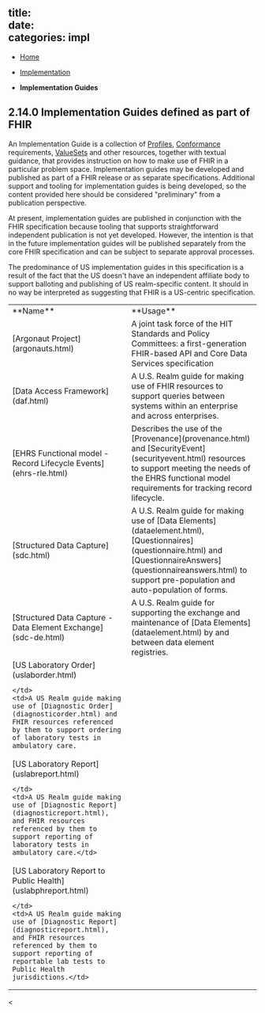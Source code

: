 title:  
date:  
categories: impl
---


*   [Home](index.html)
*   [Implementation](implementation.html)
*   **Implementation Guides**	
		</div>  <!-- /container -->
	</div>  <!-- /segment-breadcrumb -->

	<div id="segment-content" class="segment">  <!-- segment-content -->
	<div class="container">  <!-- container -->
            <div class="row">
            	<div class="inner-wrapper">
  <!-- CONTENT CONTENT -->

<div class="col-9">

## <span class="sectioncount">2.14.0<a name="2.14.0"> </a></span> Implementation Guides defined as part of FHIR

An Implementation Guide is a collection of [Profiles](profile.html), [Conformance](conformance.html)
requirements, [ValueSets](valueset.html) and other resources, together with textual guidance, that provides instruction
on how to make use of FHIR in a particular problem space.  Implementation guides may be developed and published as part of
a FHIR release or as separate specifications.  Additional support and tooling for implementation guides is being developed, so
the content provided here should be considered &quot;preliminary&quot; from a publication perspective.

At present, implementation guides are published in conjunction with the FHIR specification because tooling that supports
straightforward independent publication is not yet developed.  However, the intention is that in the future implementation guides
will be published separately from the core FHIR specification and can be subject to separate approval processes.

The predominance of US implementation guides in this specification is a result of the fact that the US doesn't have an independent
affiliate body to support balloting and publishing of US realm-specific content.  It should in no way be interpreted as suggesting
that FHIR is a US-centric specification.

<table class="grid">
  <tr>
    <td>**Name**</td>
    <td>**Usage**</td>
  </tr>
  <tr>
    <td>[Argonaut Project](argonauts.html)</td>
    <td>A joint task force of the HIT Standards and Policy Committees: a first-generation FHIR-based API and Core Data Services specification</td>
  </tr>
  <tr>
    <td>[Data Access Framework](daf.html)</td>
    <td>A U.S. Realm guide for making use of FHIR resources to support queries between systems within an enterprise and across enterprises.</td>
  </tr>
  <tr>
    <td>[EHRS Functional model - Record Lifecycle Events](ehrs-rle.html)</td>
    <td>Describes the use of the [Provenance](provenance.html) and [SecurityEvent](securityevent.html)
    resources to support meeting the needs of the EHRS functional model requirements for tracking record lifecycle.</td>
  </tr>
  <tr>
    <td>[Structured Data Capture](sdc.html)</td>
    <td>A U.S. Realm guide for making use of [Data Elements](dataelement.html), 
      [Questionnaires](questionnaire.html) and [QuestionnaireAnswers](questionnaireanswers.html) to
      support pre-population and auto-population of forms.</td>
  </tr>
  <tr>
    <td>[Structured Data Capture - Data Element Exchange](sdc-de.html)</td>
    <td>A U.S. Realm guide for supporting the exchange and maintenance of [Data Elements](dataelement.html) by
      and between data element registries.</td>
  </tr>
  <tr>
    <td>[US Laboratory Order](uslaborder.html)

    </td>
    <td>A US Realm guide making use of [Diagnostic Order](diagnosticorder.html) and FHIR resources referenced by them to support ordering of laboratory tests in ambulatory care.
 </td>
  </tr>
    <tr>
    <td>[US Laboratory Report](uslabreport.html)

    </td>
    <td>A US Realm guide making use of [Diagnostic Report](diagnosticreport.html), and FHIR resources referenced by them to support reporting of laboratory tests in ambulatory care.</td>
  </tr>

  <tr>
    <td>[US Laboratory Report to Public Health](uslabphreport.html)

    </td>
    <td>A US Realm guide making use of [Diagnostic Report](diagnosticreport.html), and FHIR resources referenced by them to support reporting of reportable lab tests to Public Health jurisdictions.</td>
  </tr>

</table>

<